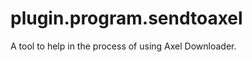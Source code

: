 plugin.program.sendtoaxel
=========================

A tool to help in the process of using Axel Downloader.
